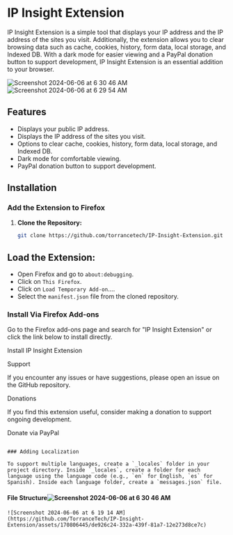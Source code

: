 # IP Insight Extension

IP Insight Extension is a simple tool that displays your IP address and the IP address of the sites you visit. Additionally, the extension allows you to clear browsing data such as cache, cookies, history, form data, local storage, and Indexed DB. With a dark mode for easier viewing and a PayPal donation button to support development, IP Insight Extension is an essential addition to your browser.


![Screenshot 2024-06-06 at 6 30 46 AM](https://github.com/TorranceTech/IP-Insight-Extension/assets/170806445/4bce82ea-565b-4270-8691-916272545ed8)
![Screenshot 2024-06-06 at 6 29 54 AM](https://github.com/TorranceTech/IP-Insight-Extension/assets/170806445/09cdde87-89e0-4e38-a3a5-ad5c057382bc)


## Features

- Displays your public IP address.
- Displays the IP address of the sites you visit.
- Options to clear cache, cookies, history, form data, local storage, and Indexed DB.
- Dark mode for comfortable viewing.
- PayPal donation button to support development.

## Installation

### Add the Extension to Firefox

1. **Clone the Repository:**
   ```bash
   git clone https://github.com/torrancetech/IP-Insight-Extension.git

## Load the Extension:

- Open Firefox and go to `about:debugging`.
- Click on `This Firefox`.
- Click on `Load Temporary Add-on`....
- Select the `manifest.json` file from the cloned repository.

### Install Via Firefox Add-ons
Go to the Firefox add-ons page and search for "IP Insight Extension" or click the link below to install directly.

Install IP Insight Extension <!-- Add the add-on link when available -->

Support

If you encounter any issues or have suggestions, please open an issue on the GitHub repository.

Donations

If you find this extension useful, consider making a donation to support ongoing development.

Donate via PayPal

```

### Adding Localization

To support multiple languages, create a `_locales` folder in your project directory. Inside `_locales`, create a folder for each language using the language code (e.g., `en` for English, `es` for Spanish). Inside each language folder, create a `messages.json` file.
```
#### File Structure![Screenshot 2024-06-06 at 6 30 46 AM](https://github.com/TorranceTech/IP-Insight-Extension/assets/170806445/0812894e-1bea-430a-9cbd-c054cce7057c)


```
![Screenshot 2024-06-06 at 6 19 14 AM](https://github.com/TorranceTech/IP-Insight-Extension/assets/170806445/de926c24-332a-439f-81a7-12e273d8ce7c)
